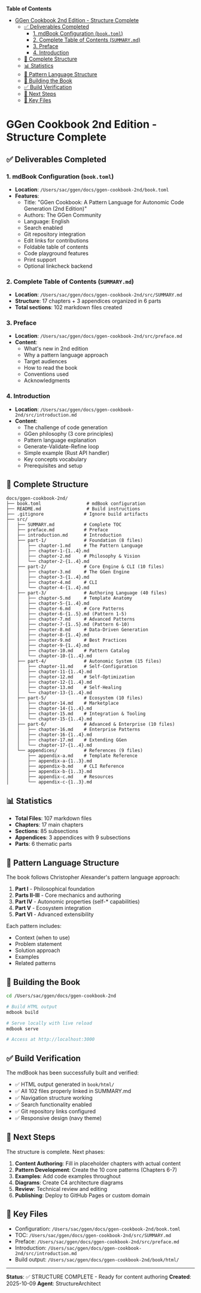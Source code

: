 <!-- START doctoc generated TOC please keep comment here to allow auto update -->
<!-- DON'T EDIT THIS SECTION, INSTEAD RE-RUN doctoc TO UPDATE -->
**Table of Contents**

- [GGen Cookbook 2nd Edition - Structure Complete](#ggen-cookbook-2nd-edition---structure-complete)
  - [✅ Deliverables Completed](#-deliverables-completed)
    - [1. mdBook Configuration (`book.toml`)](#1-mdbook-configuration-booktoml)
    - [2. Complete Table of Contents (`SUMMARY.md`)](#2-complete-table-of-contents-summarymd)
    - [3. Preface](#3-preface)
    - [4. Introduction](#4-introduction)
  - [📁 Complete Structure](#-complete-structure)
  - [📊 Statistics](#-statistics)
  - [🎯 Pattern Language Structure](#-pattern-language-structure)
  - [🚀 Building the Book](#-building-the-book)
  - [✅ Build Verification](#-build-verification)
  - [📝 Next Steps](#-next-steps)
  - [🔗 Key Files](#-key-files)

<!-- END doctoc generated TOC please keep comment here to allow auto update -->

# GGen Cookbook 2nd Edition - Structure Complete

## ✅ Deliverables Completed

### 1. mdBook Configuration (`book.toml`)
- **Location**: `/Users/sac/ggen/docs/ggen-cookbook-2nd/book.toml`
- **Features**:
  - Title: "GGen Cookbook: A Pattern Language for Autonomic Code Generation (2nd Edition)"
  - Authors: The GGen Community
  - Language: English
  - Search enabled
  - Git repository integration
  - Edit links for contributions
  - Foldable table of contents
  - Code playground features
  - Print support
  - Optional linkcheck backend

### 2. Complete Table of Contents (`SUMMARY.md`)
- **Location**: `/Users/sac/ggen/docs/ggen-cookbook-2nd/src/SUMMARY.md`
- **Structure**: 17 chapters + 3 appendices organized in 6 parts
- **Total sections**: 102 markdown files created

### 3. Preface
- **Location**: `/Users/sac/ggen/docs/ggen-cookbook-2nd/src/preface.md`
- **Content**:
  - What's new in 2nd edition
  - Why a pattern language approach
  - Target audiences
  - How to read the book
  - Conventions used
  - Acknowledgments

### 4. Introduction
- **Location**: `/Users/sac/ggen/docs/ggen-cookbook-2nd/src/introduction.md`
- **Content**:
  - The challenge of code generation
  - GGen philosophy (3 core principles)
  - Pattern language explanation
  - Generate-Validate-Refine loop
  - Simple example (Rust API handler)
  - Key concepts vocabulary
  - Prerequisites and setup

## 📁 Complete Structure

```
docs/ggen-cookbook-2nd/
├── book.toml                 # mdBook configuration
├── README.md                 # Build instructions
├── .gitignore               # Ignore build artifacts
├── src/
│   ├── SUMMARY.md           # Complete TOC
│   ├── preface.md           # Preface
│   ├── introduction.md      # Introduction
│   ├── part-1/              # Foundation (8 files)
│   │   ├── chapter-1.md     # The Pattern Language
│   │   ├── chapter-1-{1..4}.md
│   │   ├── chapter-2.md     # Philosophy & Vision
│   │   └── chapter-2-{1..4}.md
│   ├── part-2/              # Core Engine & CLI (10 files)
│   │   ├── chapter-3.md     # The GGen Engine
│   │   ├── chapter-3-{1..4}.md
│   │   ├── chapter-4.md     # CLI
│   │   └── chapter-4-{1..4}.md
│   ├── part-3/              # Authoring Language (40 files)
│   │   ├── chapter-5.md     # Template Anatomy
│   │   ├── chapter-5-{1..4}.md
│   │   ├── chapter-6.md     # Core Patterns
│   │   ├── chapter-6-{1..5}.md (Pattern 1-5)
│   │   ├── chapter-7.md     # Advanced Patterns
│   │   ├── chapter-7-{1..5}.md (Pattern 6-10)
│   │   ├── chapter-8.md     # Data-Driven Generation
│   │   ├── chapter-8-{1..4}.md
│   │   ├── chapter-9.md     # Best Practices
│   │   ├── chapter-9-{1..4}.md
│   │   ├── chapter-10.md    # Pattern Catalog
│   │   └── chapter-10-{1..4}.md
│   ├── part-4/              # Autonomic System (15 files)
│   │   ├── chapter-11.md    # Self-Configuration
│   │   ├── chapter-11-{1..4}.md
│   │   ├── chapter-12.md    # Self-Optimization
│   │   ├── chapter-12-{1..4}.md
│   │   ├── chapter-13.md    # Self-Healing
│   │   └── chapter-13-{1..4}.md
│   ├── part-5/              # Ecosystem (10 files)
│   │   ├── chapter-14.md    # Marketplace
│   │   ├── chapter-14-{1..4}.md
│   │   ├── chapter-15.md    # Integration & Tooling
│   │   └── chapter-15-{1..4}.md
│   ├── part-6/              # Advanced & Enterprise (10 files)
│   │   ├── chapter-16.md    # Enterprise Patterns
│   │   ├── chapter-16-{1..4}.md
│   │   ├── chapter-17.md    # Extending GGen
│   │   └── chapter-17-{1..4}.md
│   └── appendices/          # References (9 files)
│       ├── appendix-a.md    # Template Reference
│       ├── appendix-a-{1..3}.md
│       ├── appendix-b.md    # CLI Reference
│       ├── appendix-b-{1..3}.md
│       ├── appendix-c.md    # Resources
│       └── appendix-c-{1..3}.md
```

## 📊 Statistics

- **Total Files**: 107 markdown files
- **Chapters**: 17 main chapters
- **Sections**: 85 subsections
- **Appendices**: 3 appendices with 9 subsections
- **Parts**: 6 thematic parts

## 🎯 Pattern Language Structure

The book follows Christopher Alexander's pattern language approach:

1. **Part I** - Philosophical foundation
2. **Parts II-III** - Core mechanics and authoring
3. **Part IV** - Autonomic properties (self-* capabilities)
4. **Part V** - Ecosystem integration
5. **Part VI** - Advanced extensibility

Each pattern includes:
- Context (when to use)
- Problem statement
- Solution approach
- Examples
- Related patterns

## 🚀 Building the Book

```bash
cd /Users/sac/ggen/docs/ggen-cookbook-2nd

# Build HTML output
mdbook build

# Serve locally with live reload
mdbook serve

# Access at http://localhost:3000
```

## ✅ Build Verification

The mdBook has been successfully built and verified:
- ✅ HTML output generated in `book/html/`
- ✅ All 102 files properly linked in SUMMARY.md
- ✅ Navigation structure working
- ✅ Search functionality enabled
- ✅ Git repository links configured
- ✅ Responsive design (navy theme)

## 📝 Next Steps

The structure is complete. Next phases:

1. **Content Authoring**: Fill in placeholder chapters with actual content
2. **Pattern Development**: Create the 10 core patterns (Chapters 6-7)
3. **Examples**: Add code examples throughout
4. **Diagrams**: Create C4 architecture diagrams
5. **Review**: Technical review and editing
6. **Publishing**: Deploy to GitHub Pages or custom domain

## 🔗 Key Files

- Configuration: `/Users/sac/ggen/docs/ggen-cookbook-2nd/book.toml`
- TOC: `/Users/sac/ggen/docs/ggen-cookbook-2nd/src/SUMMARY.md`
- Preface: `/Users/sac/ggen/docs/ggen-cookbook-2nd/src/preface.md`
- Introduction: `/Users/sac/ggen/docs/ggen-cookbook-2nd/src/introduction.md`
- Build output: `/Users/sac/ggen/docs/ggen-cookbook-2nd/book/html/`

---

**Status**: ✅ STRUCTURE COMPLETE - Ready for content authoring
**Created**: 2025-10-09
**Agent**: StructureArchitect

